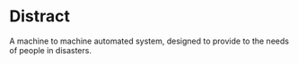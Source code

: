# Distract
A machine to machine automated system, designed to provide to the needs of people in disasters.
